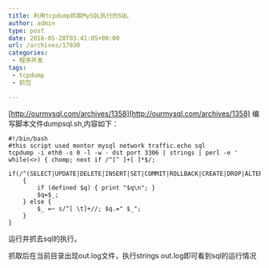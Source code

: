 ```yaml
---
title: 利用tcpdump抓取MySQL执行的SQL
author: admin
type: post
date: 2016-05-28T03:41:05+00:00
url: /archives/17030
categories:
 - 程序开发
tags:
 - tcpdump
 - 抓包

---
```

[http://ourmysql.com/archives/1358](http://ourmysql.com/archives/1358)
编写脚本文件dumpsql.sh,内容如下：

```
#!/bin/bash
#this script used montor mysql network traffic.echo sql
tcpdump -i eth0 -s 0 -l -w - dst port 3306 | strings | perl -e '
while(<>) { chomp; next if /^[^ ]+[ ]*$/;
    if(/^(SELECT|UPDATE|DELETE|INSERT|SET|COMMIT|ROLLBACK|CREATE|DROP|ALTER|CALL)/i)
    {
        if (defined $q) { print "$q\n"; }
        $q=$_;
    } else {
        $_ =~ s/^[ \t]+//; $q.=" $_";
    }
}

```

运行并抓去sql的执行。

抓取后在当前目录出现out.log文件，执行strings out.log即可看到sql的运行情况